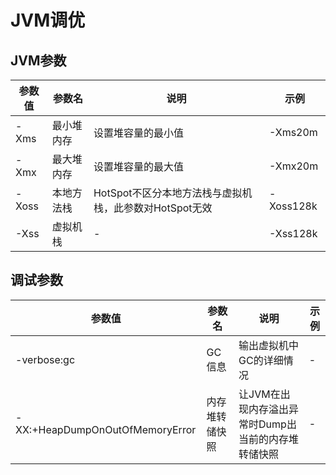 # JVM调优

## JVM参数

|  参数值  |  参数名  |  说明  |  示例  |
|---|---|---|---|
|  -Xms  |  最小堆内存  |  设置堆容量的最小值  |  -Xms20m  |
|  -Xmx  |  最大堆内存  |  设置堆容量的最大值  |  -Xmx20m  |
|  -Xoss  |  本地方法栈  |  HotSpot不区分本地方法栈与虚拟机栈，此参数对HotSpot无效  |  -Xoss128k  |
|  -Xss  |  虚拟机栈  |  -  |  -Xss128k  |

## 调试参数

|  参数值  |  参数名  |  说明  |  示例  |
|---|---|---|---|
|  -verbose:gc  |  GC信息  |  输出虚拟机中GC的详细情况  |  -  |
|  -XX:+HeapDumpOnOutOfMemoryError  |  内存堆转储快照  |  让JVM在出现内存溢出异常时Dump出当前的内存堆转储快照  |  -  |

